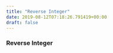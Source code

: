 ```yaml
---
title: "Reverse Integer"
date: 2019-08-12T07:18:26.791419+00:00
draft: false
---
```


### Reverse Integer
